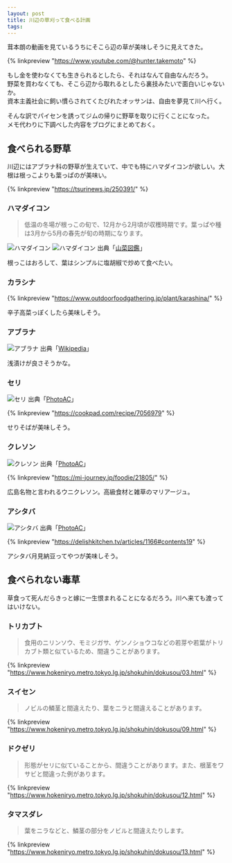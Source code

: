 ```yaml
---
layout: post
title: 川辺の草刈って食べる計画
tags:
---
```


茸本朗の動画を見ているうちにそこら辺の草が美味しそうに見えてきた。

{% linkpreview "https://www.youtube.com/@hunter.takemoto" %}

もし金を使わなくても生きられるとしたら、それはなんて自由なんだろう。  
野菜を買わなくても、そこら辺から取れるとしたら裏技みたいで面白いじゃないか。  
資本主義社会に飼い慣らされてくたびれたオッサンは、自由を夢見て川へ行く。

そんな訳でパイセンを誘ってジムの帰りに野草を取りに行くことになった。  
メモ代わりに下調べした内容をブログにまとめておく。

## 食べられる野草

川辺にはアブラナ科の野草が生えていて、中でも特にハマダイコンが欲しい。大根は根っこよりも葉っぱのが美味い。

{% linkpreview "https://tsurinews.jp/250391/" %}

### ハマダイコン

> 低温の冬場が根っこの旬で、12月から2月頃が収穫時期です。葉っぱや種は3月から5月の春先が旬の時期になります。

![ハマダイコン](https://rikson.imgix.net/hamadaikon.png?w=600)
![ハマダイコン](https://rikson.imgix.net/hamadaikon2.png?w=600)
出典「[山菜図鑑](https://sansaibook.com/raphanus-sativus/)」

根っこはおろして、葉はシンプルに塩胡椒で炒めて食べたい。

### カラシナ

{% linkpreview "https://www.outdoorfoodgathering.jp/plant/karashina/" %}

辛子高菜っぽくしたら美味しそう。

### アブラナ

![アブラナ](https://rikson.imgix.net/Brassica_rapa_ja02.jpg?w=600)
出典「[Wikipedia](https://ja.wikipedia.org/wiki/アブラナ)」

浅漬けが良さそうかな。

### セリ

![セリ](https://rikson.imgix.net/29179202_s.jpg?w=600)
出典「[PhotoAC](https://www.photo-ac.com)」

{% linkpreview "https://cookpad.com/recipe/7056979" %}

せりそばが美味しそう。

### クレソン

![クレソン](https://rikson.imgix.net/28416572_s.jpg?w=600)
出典「[PhotoAC](https://www.photo-ac.com)」

{% linkpreview "https://mi-journey.jp/foodie/21805/" %}

広島名物と言われるウニクレソン。高級食材と雑草のマリアージュ。

### アシタバ

![アシタバ](https://rikson.imgix.net/2568451_s.jpg?w=600)
出典「[PhotoAC](https://www.photo-ac.com)」

{% linkpreview "https://delishkitchen.tv/articles/1166#contents19" %}

アシタバ月見納豆ってやつが美味しそう。

## 食べられない毒草

草食って死んだらきっと嫁に一生恨まれることになるだろう。川へ来ても渡ってはいけない。

### トリカブト

> 食用のニリンソウ、モミジガサ、ゲンノショウコなどの若芽や若葉がトリカブト類と似ているため、間違うことがあります。

{% linkpreview "https://www.hokeniryo.metro.tokyo.lg.jp/shokuhin/dokusou/03.html" %}

### スイセン

> ノビルの鱗茎と間違えたり、葉をニラと間違えることがあります。

{% linkpreview "https://www.hokeniryo.metro.tokyo.lg.jp/shokuhin/dokusou/09.html" %}

### ドクゼリ

> 形態がセリに似ていることから、間違うことがあります。また、根茎をワサビと間違った例があります。

{% linkpreview "https://www.hokeniryo.metro.tokyo.lg.jp/shokuhin/dokusou/12.html" %}

### タマスダレ

> 葉をニラなどと、鱗茎の部分をノビルと間違えたりします。

{% linkpreview "https://www.hokeniryo.metro.tokyo.lg.jp/shokuhin/dokusou/13.html" %}
